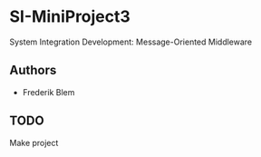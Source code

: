 # SI-MiniProject3
System Integration Development: Message-Oriented Middleware

## Authors
* Frederik Blem

## TODO
Make project
